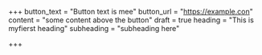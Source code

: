 +++
button_text = "Button text is mee"
button_url = "https://example.con"
content = "some content above the button"
draft = true
heading = "This is myfierst heading"
subheading = "subheading here"

+++
